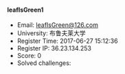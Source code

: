 #### leafIsGreen1  

* Email: leafIsGreen@126.com  
* University: 布鲁夫莱大学  
* Register Time: 2017-06-27 15:12:36  
* Register IP: 36.23.134.253  
* Score: 0  
* Solved challenges: 

